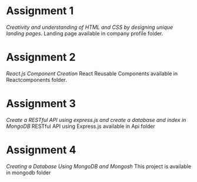 # Assignment 1 
*Creativity and understanding of HTML and CSS by designing unique landing pages.*
Landing page available in company profile folder.

# Assignment 2 
*React.js Component Creation*
React Reusable Components available in Reactcomponents folder.

# Assignment 3 
*Create a RESTful API using express.js and create a database and index in MongoDB*
RESTful API using Express.js available in Api folder

# Assignment 4 
*Creating a Database Using MongoDB and Mongosh*
 This project is available in mongodb folder

